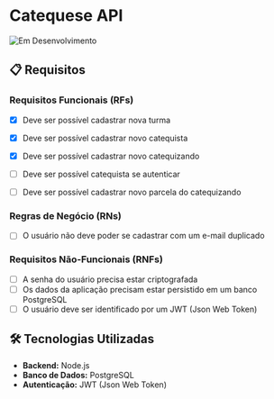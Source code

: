 # Catequese API

![Em Desenvolvimento](https://img.shields.io/badge/status-em%20desenvolvimento-orange)

## 📋 Requisitos

### Requisitos Funcionais (RFs)

- [x] Deve ser possível cadastrar nova turma
- [x] Deve ser possível cadastrar novo catequista
- [x] Deve ser possível cadastrar novo catequizando
- [ ] Deve ser possível catequista se autenticar
- [ ] Deve ser possível cadastrar novo parcela do catequizando


### Regras de Negócio (RNs)

- [ ] O usuário não deve poder se cadastrar com um e-mail duplicado


### Requisitos Não-Funcionais (RNFs)

- [ ] A senha do usuário precisa estar criptografada
- [ ] Os dados da aplicação precisam estar persistido em um banco PostgreSQL
- [ ] O usuário deve ser identificado por um JWT (Json Web Token)

## 🛠 Tecnologias Utilizadas

- **Backend:** Node.js
- **Banco de Dados:** PostgreSQL
- **Autenticação:** JWT (Json Web Token)
